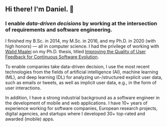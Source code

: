 ## Hi there! I'm Daniel. 👋

### I enable ***data-driven decisions*** by working at the intersection of requirements and software engineering.

I finished my B.Sc. in 2014, my M.Sc. in 2016, and my Ph.D. in 2020 (with high honors) — all in computer science. I had the privilege of working with [Walid Maalej](https://www.youtube.com/watch?v=sMbIVBb1Ap0) on my Ph.D. thesis, titled [Improving the Quality of User Feedback for Continuous Software Evolution](https://ediss.sub.uni-hamburg.de/volltexte/2020/10470/pdf/Dissertation.pdf).

To enable companies take data-driven decision, I use the most recent technologies from the fields of artificial intelligence (AI), machine learning (ML), and deep learning (DL) for analyzing un-/structured explicit user data, such as emails or tweets, as well as implicit user data, e.g., in the form of user interactions.

In addition, I have a strong industrial background as a software engineer in the development of mobile and web applications. I have 10+ years of experience working for software companies, European research projects, digital agencies, and startups where I developed 30+ top-rated and awarded (mobile) apps.
